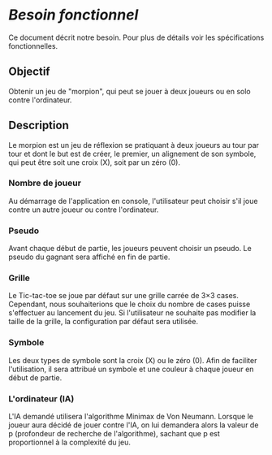 
# *Besoin fonctionnel*

Ce document décrit notre besoin. Pour plus de détails voir les spécifications fonctionnelles.

## Objectif

Obtenir un jeu de "morpion", qui peut se jouer à deux joueurs ou en solo contre l'ordinateur.

## Description

  Le morpion est un jeu de réflexion se pratiquant à deux joueurs au tour par tour et dont le but est de créer, le premier, un alignement de son symbole, qui peut être soit une croix (X), soit par un zéro (0).

### Nombre de joueur

Au démarrage de l'application en console, l'utilisateur peut choisir s'il joue contre un autre joueur ou contre l'ordinateur.
  
### Pseudo

Avant chaque début de partie, les joueurs peuvent choisir un pseudo. Le pseudo du gagnant sera affiché en fin de partie.

### Grille

Le Tic-tac-toe se joue par défaut sur une grille carrée de 3×3 cases. Cependant, nous souhaiterions que le choix du nombre de cases puisse s'effectuer au lancement du jeu. Si l'utilisateur ne souhaite pas modifier la taille de la grille, la configuration par défaut sera utilisée.

### Symbole

 Les deux types de symbole sont la croix (X) ou le zéro (0). Afin de faciliter l'utilisation, il sera attribué un symbole et une couleur à chaque joueur en début de partie.
 
### L'ordinateur (IA)

L'IA demandé utilisera l'algorithme Minimax de Von Neumann. Lorsque le joueur aura décidé de jouer contre l'IA, on lui demandera alors la valeur de p (profondeur de recherche de l'algorithme), sachant que p est proportionnel à la complexité du jeu.




  

